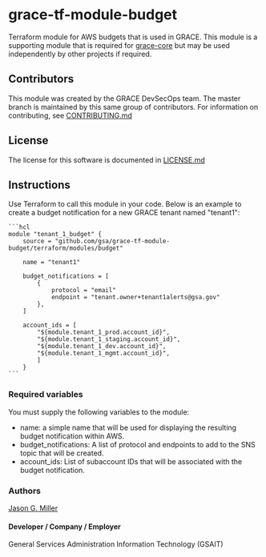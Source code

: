 
# grace-tf-module-budget

Terraform module for AWS budgets that is used in GRACE. This module is a supporting module that is required for [grace-core](https://github.com/GSA/grace-core) but may be used independently by other projects if required.

## Contributors

This module was created by the GRACE DevSecOps team. The master branch is maintained by this same group of contributors. For information on contributing, see [CONTRIBUTING.md](https://github.com/gsa/grace-tf-module/budget/CONTRIBUTING.md)

## License

The license for this software is documented in [LICENSE.md](https://github.com/gsa/grace-tf-module-budget/LICENSE.md)

## Instructions

Use Terraform to call this module in your code. Below is an example to create a budget notification for a new GRACE tenant named "tenant1":

    ```hcl
    module "tenant_1_budget" {
        source = "github.com/gsa/grace-tf-module-budget/terraform/modules/budget"

        name = "tenant1"

        budget_notifications = [
            {
                protocol = "email"
                endpoint = "tenant.owner+tenant1alerts@gsa.gov"
            },
        ]

        account_ids = [
            "${module.tenant_1_prod.account_id}",
            "${module.tenant_1_staging.account_id}",
            "${module.tenant_1_dev.account_id}",
            "${module.tenant_1_mgmt.account_id}",
            ]
        }
    ```

### Required variables

You must supply the following variables to the module:

* name: a simple name that will be used for displaying the resulting budget notification within AWS.
* budget_notifications: A list of protocol and endpoints to add to the SNS topic that will be created.
* account_ids: List of subaccount IDs that will be associated with the budget notification.

### Authors

[Jason G. Miller](mailto:jasong.miller@gsa.gov)

#### Developer / Company / Employer

General Services Administration Information Technology (GSAIT)
